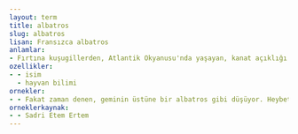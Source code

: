 ```yaml
---
layout: term
title: albatros
slug: albatros
lisan: Fransızca albatros
anlamlar:
- Fırtına kuşugillerden, Atlantik Okyanusu'nda yaşayan, kanat açıklığı üç metreyi bulabilen, gagası eğri uçlu ve kuvvetli, tüyleri gri, beyaz ve siyah olan, balık ve yumuşakçalar ile beslenen, büyük deniz kuşu (Diomedea exulans)
ozellikler:
- - isim
  - hayvan bilimi
ornekler:
- - Fakat zaman denen, geminin üstüne bir albatros gibi düşüyor. Heybetli albatros nasıl beceriksiz, deniz üstünde bir metre bile uçamayan, yükselemeyen tayfalara oyuncak olursa biz de zamanın elinde acayip bir maskara oluyoruz.
orneklerkaynak:
- - Sadri Etem Ertem
---
```

